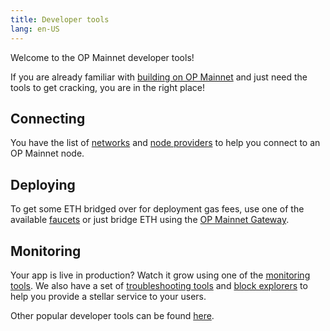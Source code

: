 ```yaml
---
title: Developer tools
lang: en-US
---
```


Welcome to the OP Mainnet developer tools!

If you are already familiar with [building on OP Mainnet](../developers/README.md) and just need the tools to get cracking, you are in the right place!

## Connecting

You have the list of [networks](./networks.md) and [node providers](./providers.md) to help you connect to an OP Mainnet node.

## Deploying

To get some ETH bridged over for deployment gas fees, use one of the available [faucets](./faucets.md) or just bridge ETH using the [OP Mainnet Gateway](https://gateway.optimism.io/).

## Monitoring

Your app is live in production? Watch it grow using one of the [monitoring tools](./monitoring.md). We also have a set of [troubleshooting tools](./debugging.md) and [block explorers](./explorers.md) to help you provide a stellar service to your users.

Other popular developer tools can be found [here](https://www.alchemy.com/ecosystem/optimism).  
